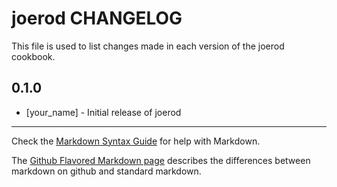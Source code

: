 # joerod CHANGELOG

This file is used to list changes made in each version of the joerod cookbook.

## 0.1.0
- [your_name] - Initial release of joerod

- - -
Check the [Markdown Syntax Guide](http://daringfireball.net/projects/markdown/syntax) for help with Markdown.

The [Github Flavored Markdown page](http://github.github.com/github-flavored-markdown/) describes the differences between markdown on github and standard markdown.
